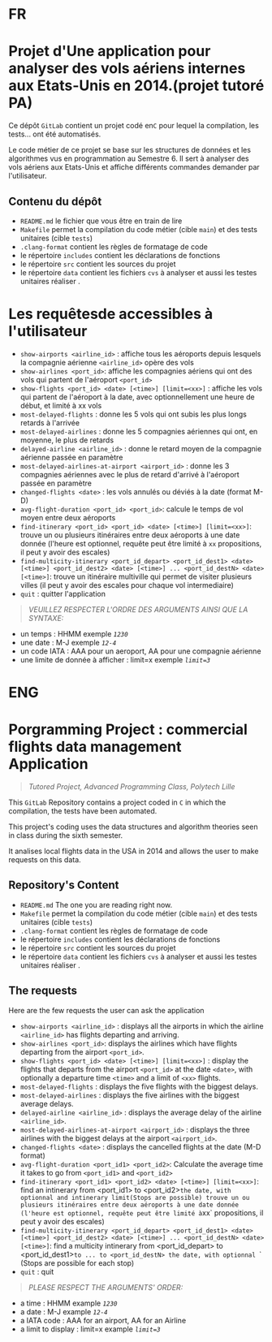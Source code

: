 # FR
# Projet d'Une application pour analyser des vols aériens internes aux Etats-Unis en 2014.(projet tutoré PA)

Ce dépôt `GitLab` contient un  projet codé en`C` pour lequel la compilation, les tests... ont été automatisés.

Le code métier de ce projet se base sur les structures de données et les algorithmes  vus en programmation au Semestre 6. Il sert à analyser des vols aériens aux Etats-Unis et affiche différents commandes demander par l'utilisateur. 

## Contenu du dépôt

- `README.md` le fichier que vous être en train de lire
- `Makefile` permet la compilation du code métier (cible `main`) et des tests unitaires (cible `tests`)
- `.clang-format` contient les règles de formatage de code
- le répertoire `includes` contient les déclarations de fonctions
- le répertoire `src` contient les sources du projet
- le répertoire `data` contient  les fichiers `cvs` à analyser et aussi les testes unitaires réaliser .

# Les requêtesde accessibles à l'utilisateur

- `show-airports <airline_id>`  : affiche tous les aéroports depuis lesquels la compagnie aérienne `<airline_id>` opère des vols
- `show-airlines <port_id>`: affiche les compagnies aériens qui ont des vols qui partent de l'aéroport `<port_id>`
- `show-flights <port_id> <date> [<time>] [limit=<xx>]` : affiche les vols qui partent de l'aéroport à la date, avec optionnellement une heure de début, et limité à xx vols
- `most-delayed-flights`     : donne les 5 vols qui ont subis les plus longs retards à l'arrivée
- `most-delayed-airlines`    : donne les 5 compagnies aériennes qui ont, en moyenne, le plus de retards
- `delayed-airline <airline_id>`    : donne le retard moyen de la compagnie aérienne passée en paramètre
- `most-delayed-airlines-at-airport <airport_id>`    : donne les 3 compagnies aériennes avec le plus de retard d'arrivé à l'aéroport passée en paramètre
- `changed-flights <date>` : les vols annulés ou déviés à la date <date> (format M-D)
- `avg-flight-duration <port_id> <port_id>`: calcule le temps de vol moyen entre deux aéroports
- `find-itinerary <port_id> <port_id> <date> [<time>] [limit=<xx>]`: trouve un ou plusieurs itinéraires entre deux aéroports à une date donnée (l'heure est optionnel, requête peut être limité à `xx` propositions, il peut y avoir des escales)
- `find-multicity-itinerary <port_id_depart> <port_id_dest1> <date> [<time>] <port_id_dest2> <date> [<time>] ... <port_id_destN> <date> [<time>]`: trouve un itinéraire multiville qui permet de visiter plusieurs villes (il peut y avoir des escales pour chaque vol intermediaire)
- `quit`       : quitter l'application

>_VEUILLEZ RESPECTER L'ORDRE DES ARGUMENTS AINSI QUE LA SYNTAXE:_
- un temps : HHMM  exemple _`1230`_
- une date : M-J   exemple _`12-4`_
- un code IATA : AAA pour un aeroport, AA pour une compagnie aérienne
- une limite de donnée à afficher : limit=x exemple _`limit=3`_


# ENG
# Porgramming Project : commercial flights data management Application
>_Tutored Project, Advanced Programming Class, Polytech Lille_

This `GitLab` Repository contains a project coded in `C` in which the compilation, the tests have been automated.

This project's coding uses the data structures and algorithm theories seen in class during the sixth semester. 

It analises local flights data in the USA in 2014 and allows the user to make requests on this data.

## Repository's Content

- `README.md` The one you are reading right now.
- `Makefile` permet la compilation du code métier (cible `main`) et des tests unitaires (cible `tests`)
- `.clang-format` contient les règles de formatage de code
- le répertoire `includes` contient les déclarations de fonctions
- le répertoire `src` contient les sources du projet
- le répertoire `data` contient  les fichiers `cvs` à analyser et aussi les testes unitaires réaliser .

## The requests
Here are the few requests the user can ask the application

- `show-airports <airline_id>`  : displays all the airports in which the airline `<airline_id>` has flights departing and arriving.
- `show-airlines <port_id>`: displays the airlines which have flights departing from the airport `<port_id>`.
- `show-flights <port_id> <date> [<time>] [limit=<xx>]` : display the flights that departs from the airport `<port_id>` at the date `<date>`, with optionally a departure time `<time>` and a limit of `<xx>` flights.
- `most-delayed-flights`     : displays the five flights with the biggest delays.
- `most-delayed-airlines`    : displays the five airlines with the biggest average delays.
- `delayed-airline <airline_id>`    : displays the average delay of the airline `<airline_id>`.
- `most-delayed-airlines-at-airport <airport_id>`    : displays the three airlines with the biggest delays at the airport `<airport_id>`.
- `changed-flights <date>` : displays the cancelled flights at the date <date> (M-D format)
- `avg-flight-duration <port_id1> <port_id2>`: Calculate the average time it takes to go from `<port_id1>` and `<port_id2>`
- `find-itinerary <port_id1> <port_id2> <date> [<time>] [limit=<xx>]`: find an intinerary from <port_id1> to <port_id2>` the date `<date>`, with optionnal `<time>` and intinerary limit `<xx>` (Stops are possible)
trouve un ou plusieurs itinéraires entre deux aéroports à une date donnée (l'heure est optionnel, requête peut être limité à `xx` propositions, il peut y avoir des escales)
- `find-multicity-itinerary <port_id_depart> <port_id_dest1> <date> [<time>] <port_id_dest2> <date> [<time>] ... <port_id_destN> <date> [<time>]`: find a multicity intinerary from <port_id_depart> to <port_id_dest1>` to ... to <port_id_destN> the date `<date>`, with optionnal `<time>` (Stops are possible for each stop)
- `quit`       : quit

>_PLEASE RESPECT THE ARGUMENTS' ORDER:_
- a time : HHMM  example _`1230`_
- a date : M-J   example _`12-4`_
- a IATA code : AAA for an airport, AA for an Airline
- a limit to display : limit=x example _`limit=3`_






